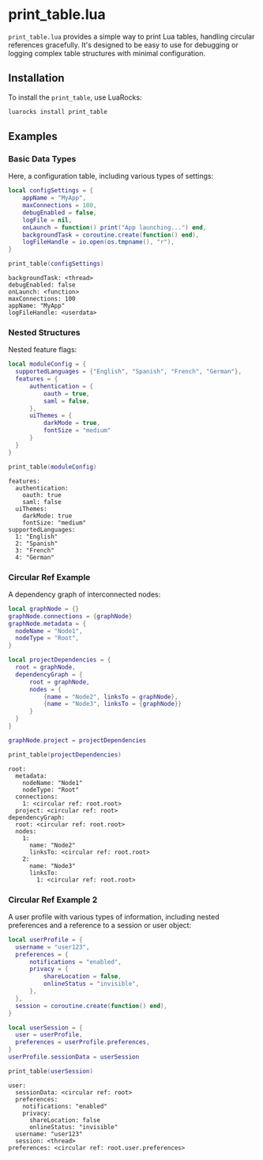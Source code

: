 # print_table.lua

`print_table.lua` provides a simple way to print Lua tables, handling circular references gracefully. It's designed to be easy to use for debugging or logging complex table structures with minimal configuration.

## Installation

To install the `print_table`, use LuaRocks:

```bash
luarocks install print_table
```

## Examples

### Basic Data Types

Here, a configuration table, including various types of settings:

```lua
local configSettings = {
    appName = "MyApp",
    maxConnections = 100,
    debugEnabled = false,
    logFile = nil,
    onLaunch = function() print("App launching...") end,
    backgroundTask = coroutine.create(function() end),
    logFileHandle = io.open(os.tmpname(), "r"),
}

print_table(configSettings)
```
  
```output 
backgroundTask: <thread>
debugEnabled: false
onLaunch: <function>
maxConnections: 100
appName: "MyApp"
logFileHandle: <userdata>
```

### Nested Structures

Nested feature flags:

```lua
local moduleConfig = {
  supportedLanguages = {"English", "Spanish", "French", "German"},
  features = {
      authentication = {
          oauth = true,
          saml = false,
      },
      uiThemes = {
          darkMode = true,
          fontSize = "medium"
      }
  }
}

print_table(moduleConfig)
```
  
```output 
features:
  authentication:
    oauth: true
    saml: false
  uiThemes:
    darkMode: true
    fontSize: "medium"
supportedLanguages:
  1: "English"
  2: "Spanish"
  3: "French"
  4: "German"
```

### Circular Ref Example

A dependency graph of interconnected nodes:

```lua
local graphNode = {}
graphNode.connections = {graphNode}
graphNode.metadata = {
  nodeName = "Node1",
  nodeType = "Root",
}

local projectDependencies = {
  root = graphNode,
  dependencyGraph = {
      root = graphNode,
      nodes = {
          {name = "Node2", linksTo = graphNode},
          {name = "Node3", linksTo = {graphNode}}
      }
  }
}

graphNode.project = projectDependencies

print_table(projectDependencies)
```
  
```output 
root:
  metadata:
    nodeName: "Node1"
    nodeType: "Root"
  connections:
    1: <circular ref: root.root>
  project: <circular ref: root>
dependencyGraph:
  root: <circular ref: root.root>
  nodes:
    1:
      name: "Node2"
      linksTo: <circular ref: root.root>
    2:
      name: "Node3"
      linksTo:
        1: <circular ref: root.root>
```

### Circular Ref Example 2

A user profile with various types of information, including nested preferences and a reference to a session or user object:
```lua
local userProfile = {
  username = "user123",
  preferences = {
      notifications = "enabled",
      privacy = {
          shareLocation = false,
          onlineStatus = "invisible",
      },
  },
  session = coroutine.create(function() end),
}

local userSession = {
  user = userProfile,
  preferences = userProfile.preferences,
}
userProfile.sessionData = userSession

print_table(userSession)
```

```output 
user:
  sessionData: <circular ref: root>
  preferences:
    notifications: "enabled"
    privacy:
      shareLocation: false
      onlineStatus: "invisible"
  username: "user123"
  session: <thread>
preferences: <circular ref: root.user.preferences>
```
